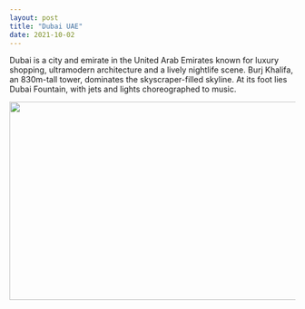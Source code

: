 ```yaml
---
layout: post
title: "Dubai UAE"
date: 2021-10-02
---
```

Dubai is a city and emirate in the United Arab Emirates known for luxury shopping, ultramodern architecture and a lively nightlife scene. Burj Khalifa, an 830m-tall tower, dominates the skyscraper-filled skyline. At its foot lies Dubai Fountain, with jets and lights choreographed to music.

<img src="https://wallpaperaccess.com/full/1286151.jpg" width="750" height="350" >

